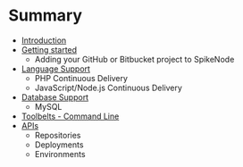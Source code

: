 # Summary

* [Introduction](README.md)
* [Getting started](getting_started.md)
   * Adding your GitHub or Bitbucket project to SpikeNode
* [Language Support](language_support.md)
   * PHP Continuous Delivery
   * JavaScript/Node.js Continuous Delivery
* [Database Support](database_support.md)
   * MySQL
* [Toolbelts - Command Line](toolbelts_-_command_line.md)
* [APIs](apis.md)
   * Repositories
   * Deployments
   * Environments

